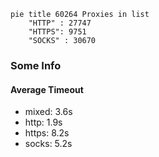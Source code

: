 
```mermaid
pie title 60264 Proxies in list
    "HTTP" : 27747
    "HTTPS": 9751
    "SOCKS" : 30670
```

### Some Info
#### Average Timeout

- mixed: 3.6s
- http: 1.9s
- https: 8.2s
- socks: 5.2s